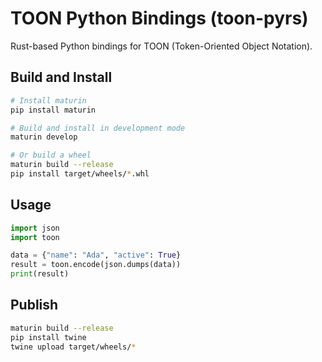 # TOON Python Bindings (toon-pyrs)

Rust-based Python bindings for TOON (Token-Oriented Object Notation).

## Build and Install

```bash
# Install maturin
pip install maturin

# Build and install in development mode
maturin develop

# Or build a wheel
maturin build --release
pip install target/wheels/*.whl
```

## Usage

```python
import json
import toon

data = {"name": "Ada", "active": True}
result = toon.encode(json.dumps(data))
print(result)
```

## Publish

```bash
maturin build --release
pip install twine
twine upload target/wheels/*
```

